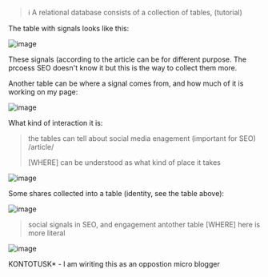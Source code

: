 ##
> ℹ️ A relational database consists of a collection of tables, (tutorial)

The table with signals looks like this:

![image](https://github.com/jacekturek/RELATIONAL_SIG_DATABASE/assets/62720909/e7fe7324-008a-4584-ac83-9533c507dd0e)

These signals (according to the article can be for different purpose.
The prcoess SEO doesn't know it but this is the way to collect them more.

Another table can be where a signal comes from, and how much of it is working on my page:

![image](https://github.com/jacekturek/RELATIONAL_SIG_DATABASE/assets/62720909/c1b88abe-9467-47a5-b385-f7681b53a280)

What kind of interaction it is:

> the tables can tell about social media enagement (important for SEO) /article/
> 
> [WHERE] can be understood as what kind of place it takes

![image](https://github.com/jacekturek/RELATIONAL_SIG_DATABASE/assets/62720909/1757b56d-b46b-4bf8-a100-478dbc14e96b)

Some shares collected into a table (identity, see the table above):

![image](https://github.com/jacekturek/RELATIONAL_SIG_DATABASE/assets/62720909/4cb5cd42-9dc2-4732-a370-acdaa5d1af89)

> social signals in SEO, and engagement antother table
> [WHERE] here is more literal

![image](https://github.com/jacekturek/RELATIONAL_SIG_DATABASE/assets/62720909/905fe13e-8970-4c9b-9553-6d83561e6610)

KONTOTUSK* - I am wiriting this as an oppostion micro blogger


